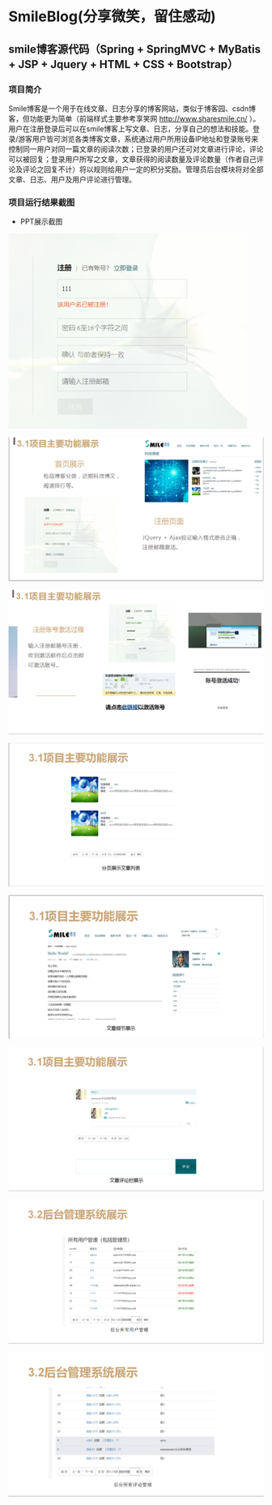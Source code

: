 # SmileBlog(分享微笑，留住感动)
## smile博客源代码（Spring + SpringMVC + MyBatis + JSP + Jquery + HTML + CSS + Bootstrap）
### 项目简介
  Smile博客是一个用于在线文章、日志分享的博客网站，类似于博客园、csdn博客，但功能更为简单（前端样式主要参考享笑网 http://www.sharesmile.cn/ ）。用户在注册登录后可以在smile博客上写文章、日志，分享自己的想法和技能。登录/游客用户皆可浏览各类博客文章，系统通过用户所用设备IP地址和登录账号来控制同一用户对同一篇文章的阅读次数；已登录的用户还可对文章进行评论，评论可以被回复；登录用户所写之文章，文章获得的阅读数量及评论数量（作者自己评论及评论之回复不计）将以规则给用户一定的积分奖励。管理员后台模块将对全部文章、日志、用户及用户评论进行管理。

### 项目运行结果截图
  * PPT展示截图
  
![text](https://github.com/ZiTonzong/MyImagesLibrary/blob/master/Smile博客截图/image_3.png)

![text](https://github.com/ZiTonzong/MyImagesLibrary/blob/master/Smile博客截图/image_4.png)

![text](https://github.com/ZiTonzong/MyImagesLibrary/blob/master/Smile博客截图/image_5.png)

![text](https://github.com/ZiTonzong/MyImagesLibrary/blob/master/Smile博客截图/image_6.png)

![text](https://github.com/ZiTonzong/MyImagesLibrary/blob/master/Smile博客截图/image_7.png)

![text](https://github.com/ZiTonzong/MyImagesLibrary/blob/master/Smile博客截图/image_8.png)

![text](https://github.com/ZiTonzong/MyImagesLibrary/blob/master/Smile博客截图/image_9.png)

![text](https://github.com/ZiTonzong/MyImagesLibrary/blob/master/Smile博客截图/image_10.png)
